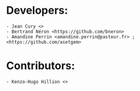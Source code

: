 # Developers:
    
    - Jean Cury <>
    - Bertrand Néron <https://github.com/bneron>
    - Amandine Perrin <amandine.perrin@pasteur.fr> ; <https://github.com/asetgem> 
    
# Contributors:
    
    - Kenzo-Hugo Hillion <>
